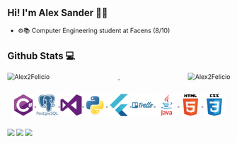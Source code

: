 ## Hi! I'm Alex Sander :man_technologist:

- ⚙️:books: Computer Engineering student at Facens (8/10)

## Github Stats 💻
<div align="center">
   <a href="https://github.com/alksss">
   <p><img align="left" src="https://github-readme-stats.vercel.app/api/top-langs?username=Alex2Felicio&show_icons=true&locale=en&layout=compact" alt="Alex2Felicio" /></p>
   <p>&nbsp;<img align="right" src="https://github-readme-stats.vercel.app/api?username=Alex2Felicio&show_icons=true&locale=en" alt="Alex2Felicio" /></p>
 
</div>
  
<div align="center", style="display: inline_block"><br>
   <img align="center" alt="Alex-Csharp" height="50" width="50" src="https://raw.githubusercontent.com/devicons/devicon/master/icons/csharp/csharp-original.svg">
   <img align="center" alt="Alex-PostGRE" height="50" width="50" src="https://github.com/devicons/devicon/blob/master/icons/postgresql/postgresql-plain-wordmark.svg">
   <img align="center" alt="Alex-Vs" height="50" width="50" src="https://github.com/devicons/devicon/blob/master/icons/visualstudio/visualstudio-plain.svg">
   <img align="center" alt="Alex-Python" height="50" width="50" src="https://raw.githubusercontent.com/devicons/devicon/master/icons/python/python-original.svg">
   <img align="center" alt="Alex-Flutter" height="50" width="50" src="https://github.com/devicons/devicon/blob/master/icons/flutter/flutter-original.svg">
   <img align="center" alt="Alex-Trello" height="50" width="50" src="https://github.com/devicons/devicon/blob/master/icons/trello/trello-plain-wordmark.svg">
   <img align="center" alt="Alex-Java" height="50" width="50" src="https://github.com/devicons/devicon/blob/master/icons/java/java-original-wordmark.svg">
   <img align="center" alt="Alex-HTML" height="50" width="50" src="https://github.com/devicons/devicon/blob/master/icons/html5/html5-original-wordmark.svg">
   <img align="center" alt="Alex-CSS" height="50" width="50" src="https://github.com/devicons/devicon/blob/master/icons/css3/css3-original-wordmark.svg">
</div>
  
  ##
 
<div> 
  <a href="https://instagram.com/aleesk_" target="_blank"><img src="https://img.shields.io/badge/-Instagram-%23E4405F?style=for-the-badge&logo=instagram&logoColor=white"       target="_blank"></a>
  <a href = "junioralex106@gmail.com"><img src="https://img.shields.io/badge/-Gmail-%23333?style=for-the-badge&logo=gmail&logoColor=white" target="_blank"></a>
  <a href="https://www.linkedin.com/in/alex-felicio" target="_blank"><img src="https://img.shields.io/badge/-LinkedIn-%230077B5?style=for-the-badge&logo=linkedin&logoColor=white" target="_blank"></a>  
</div>
